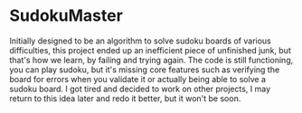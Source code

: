 # SudokuMaster
Initially designed to be an algorithm to solve sudoku boards of various difficulties, this project ended up an inefficient piece of unfinished junk, but that's how we learn, by failing and trying again. 
The code is still functioning, you can play sudoku, but it's missing core features such as verifying the board for errors when you validate it or actually being able to solve a sudoku board.
I got tired and decided to work on other projects, I may return to this idea later and redo it better, but it won't be soon.
